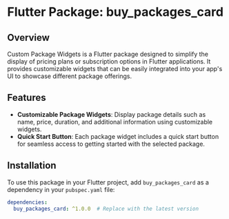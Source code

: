 # Flutter Package: buy_packages_card

## Overview

Custom Package Widgets is a Flutter package designed to simplify the display of pricing plans or subscription options in Flutter applications. It provides customizable widgets that can be easily integrated into your app's UI to showcase different package offerings.

## Features

- **Customizable Package Widgets**: Display package details such as name, price, duration, and additional information using customizable widgets.
- **Quick Start Button**: Each package widget includes a quick start button for seamless access to getting started with the selected package.

## Installation

To use this package in your Flutter project, add `buy_packages_card` as a dependency in your `pubspec.yaml` file:

```yaml
dependencies:
  buy_packages_card: ^1.0.0  # Replace with the latest version
